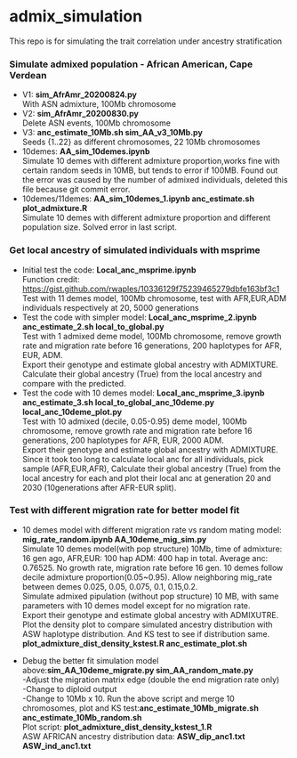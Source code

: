 # admix_simulation

This repo is for simulating the trait correlation under ancestry stratification

### Simulate admixed population - African American, Cape Verdean

* V1: __sim_AfrAmr_20200824.py__  
With ASN admixture, 100Mb chromosome 
* V2: __sim_AfrAmr_20200830.py__  
Delete ASN events, 100Mb chromosome  
* V3: __anc_estimate_10Mb.sh sim_AA_v3_10Mb.py__  
Seeds {1..22} as different chromosomes, 22 10Mb chromosomes
* 10demes: __AA_sim_10demes.ipynb__  
Simulate 10 demes with different admixture proportion,works fine with certain random seeds in 10MB, but tends to error if 100MB. 
Found out the error was caused by the number of admixed individuals, deleted this file because git commit error.
* 10demes/11demes: __AA_sim_10demes_1.ipynb anc_estimate.sh plot_admixture.R__  
Simulate 10 demes with different admixture proportion and different population size. Solved error in last script. 


### Get local ancestry of simulated individuals with msprime

* Initial test the code: __Local_anc_msprime.ipynb__    
  Function credit: https://gist.github.com/rwaples/10336129f75239465279dbfe163bf3c1  
  Test with 11 demes model, 100Mb chromosome, test with AFR,EUR,ADM individuals respectively at 20, 5000 generations
* Test the code with simpler model: __Local_anc_msprime_2.ipynb anc_estimate_2.sh local_to_global.py__  
  Test with 1 admixed deme model, 100Mb chromosome, remove growth rate and migration rate before 16 generations, 200 haplotypes for AFR, EUR, ADM.   
  Export their genotype and estimate global ancestry with ADMIXTURE.  
  Calculate their global ancestry (True) from the local ancestry and compare with the predicted.
* Test the code with 10 demes model: __Local_anc_msprime_3.ipynb anc_estimate_3.sh local_to_global_anc_10deme.py local_anc_10deme_plot.py__  
  Test with 10 admixed (decile, 0.05-0.95) deme model, 100Mb chromosome, remove growth rate and migration rate before 16 generations, 200 haplotypes for AFR, EUR,     2000 ADM.  
  Export their genotype and estimate global ancestry with ADMIXTURE.  
  Since it took too long to calculate local anc for all individuals, pick sample (AFR,EUR,AFR), Calculate their global ancestry (True) from the local ancestry for     each and plot their local anc at generation 20 and 2030 (10generations after AFR-EUR split).


### Test with different migration rate for better model fit
* 10 demes model with different migration rate vs random mating model: __mig_rate_random.ipynb AA_10deme_mig_sim.py__  
  Simulate 10 demes model(with pop structure) 10Mb, time of admixture: 16 gen ago, AFR,EUR: 100 hap ADM: 400 hap in total. Average anc: 0.76525. No growth rate,       migration rate before 16 gen. 10 demes follow decile admixture proportion(0.05~0.95). Allow neighboring mig_rate between demes 0.025, 0.05, 0.075, 0.1, 0.15,0.2.  
  Simulate admixed pipulation (without pop structure) 10 MB, with same parameters with 10 demes model except for no migration rate.  
  Export their genotype and estimate global ancestry with ADMIXUTRE. Plot the density plot to compare simulated ancestry distribution with ASW haplotype      distribution. And KS test to see if distribution same. __plot_admixture_dist_density_kstest.R anc_estimate_plot.sh__  

* Debug the better fit simulation model above:__sim_AA_10deme_migrate.py sim_AA_random_mate.py__  
  -Adjust the migration matrix edge (double the end migration rate only)  
  -Change to diploid output  
  -Change to 10Mb x 10. 
  Run the above script and merge 10 chromosomes, plot and KS test:__anc_estimate_10Mb_migrate.sh anc_estimate_10Mb_random.sh__  
  Plot script: __plot_admixture_dist_density_kstest_1.R__  
  ASW AFRICAN ancestry distribution data: __ASW_dip_anc1.txt ASW_ind_anc1.txt__   
  

